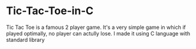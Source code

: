 # Tic-Tac-Toe-in-C
Tic Tac Toe is a famous 2 player game. It's a very simple game in which if played optimally, no player can actully lose. I made it using C language with standard library
